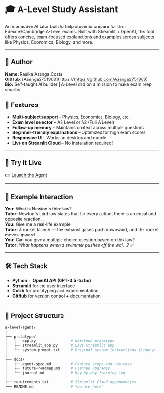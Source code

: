 # 🎓 A-Level Study Assistant

An interactive AI tutor built to help students prepare for their Edexcel/Cambridge A-Level exams. Built with Streamlit + OpenAI, this tool offers concise, exam-focused explanations and examples across subjects like Physics, Economics, Biology, and more.

---
## 👤 Author

**Name:** Rasika Asanga Costa  
**GitHub:** [Asanga2751969](https://(https://github.com/Asanga2751969)  
**Bio:** Self-taught AI builder | A-Level dad on a mission to make exam prep smarter
## 🌟 Features

- **Multi-subject support** – Physics, Economics, Biology, etc.
- **Exam level selector** – AS Level or A2 (Full A Level)
- **Follow-up memory** – Maintains context across multiple questions
- **Beginner-friendly explanations** – Optimized for high exam scores
- **Responsive UI** – Works on desktop and mobile
- **Live on Streamlit Cloud** – No installation required!

---

## 🚀 Try it Live

👉 [Launch the Agent](https://prompt-portfolio-v0-1-fkt67e75bp4sqncymurvtw.streamlit.app/)  


---

## 🧠 Example Interaction

**You:** What is Newton's third law?  
**Tutor:** Newton's third law states that for every action, there is an equal and opposite reaction...  
**You:** Give me a real-life example  
**Tutor:** A rocket launch — the exhaust gases push downward, and the rocket moves upward...  
**You:** Can you give a multiple choice question based on this law?  
**Tutor:** *What happens when a swimmer pushes off the wall...?* ✅

---

## 🛠️ Tech Stack

- **Python** + **OpenAI API (GPT-3.5-turbo)**
- **Streamlit** for the user interface
- **Colab** for prototyping and experimentation
- **GitHub** for version control + documentation

---

## 📁 Project Structure

```bash
a-level-agent/
│
├── prototype/
│   ├── app.py                # Notebook prototype
│   ├── streamlit_app.py      # Live Streamlit app
│   └── system-prompt.txt     # Original system instructions (legacy)
│
├── docs/
│   ├── agent-spec.md         # Feature scope and use-case
│   ├── future-roadmap.md     # Planned upgrades
│   └── journal.md            # Day-by-day learning log
│
├── requirements.txt          # Streamlit Cloud dependencies
└── README.md                 # You are here!



